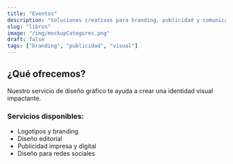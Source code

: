 ```yaml
---
title: "Eventos"
description: "Soluciones creativas para branding, publicidad y comunicación visual en eventos."
slug: "libros"
image: "/img/mockupCategores.png"
draft: false
tags: ["branding", "publicidad", "visual"]
---
```



## ¿Qué ofrecemos?
Nuestro servicio de diseño gráfico te ayuda a crear una identidad visual impactante.

### Servicios disponibles:
- Logotipos y branding
- Diseño editorial
- Publicidad impresa y digital
- Diseño para redes sociales
